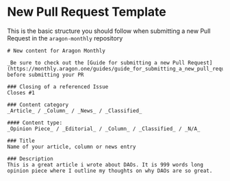 # New Pull Request Template
This is the basic structure you should follow when submitting a new Pull Request in the `aragon-monthly` repository

```
# New content for Aragon Monthly

_Be sure to check out the [Guide for submitting a new Pull Request](https://monthly.aragon.one/guides/guide_for_submitting_a_new_pull_request/) before submitting your PR

### Closing of a referenced Issue
Closes #1

### Content category
_Article_ / _Column_ / _News_ / _Classified_

#### Content type:
_Opinion Piece_ / _Editorial_ / _Column_ / _Classified_ / _N/A_

### Title
Name of your article, column or news entry

### Description
This is a great article i wrote about DAOs. It is 999 words long opinion piece where I outline my thoughts on why DAOs are so great.
```
